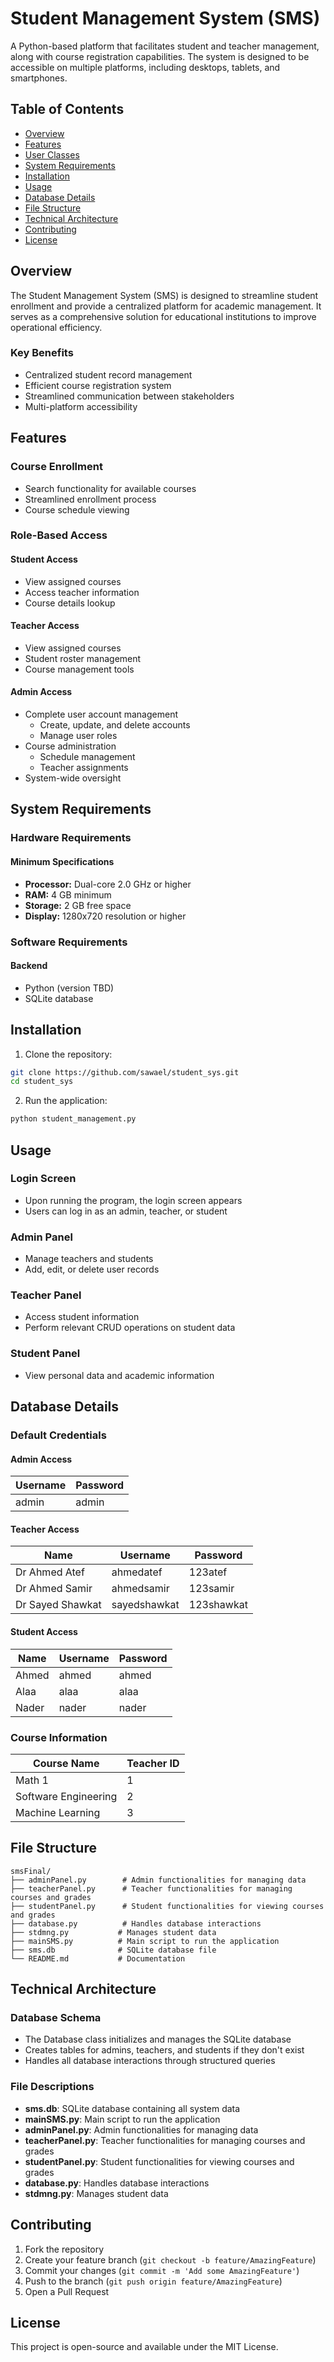 # Student Management System (SMS)

A Python-based platform that facilitates student and teacher management, along with course registration capabilities. The system is designed to be accessible on multiple platforms, including desktops, tablets, and smartphones.

## Table of Contents
- [Overview](#overview)
- [Features](#features)
- [User Classes](#user-classes)
- [System Requirements](#system-requirements)
- [Installation](#installation)
- [Usage](#usage)
- [Database Details](#database-details)
- [File Structure](#file-structure)
- [Technical Architecture](#technical-architecture)
- [Contributing](#contributing)
- [License](#license)

## Overview

The Student Management System (SMS) is designed to streamline student enrollment and provide a centralized platform for academic management. It serves as a comprehensive solution for educational institutions to improve operational efficiency.

### Key Benefits
- Centralized student record management
- Efficient course registration system
- Streamlined communication between stakeholders
- Multi-platform accessibility

## Features

### Course Enrollment
- Search functionality for available courses
- Streamlined enrollment process
- Course schedule viewing

### Role-Based Access

#### Student Access
- View assigned courses
- Access teacher information
- Course details lookup

#### Teacher Access
- View assigned courses
- Student roster management
- Course management tools

#### Admin Access
- Complete user account management
  - Create, update, and delete accounts
  - Manage user roles
- Course administration
  - Schedule management
  - Teacher assignments
- System-wide oversight

## System Requirements

### Hardware Requirements

#### Minimum Specifications
- **Processor:** Dual-core 2.0 GHz or higher
- **RAM:** 4 GB minimum
- **Storage:** 2 GB free space
- **Display:** 1280x720 resolution or higher

### Software Requirements

#### Backend
- Python (version TBD)
- SQLite database

## Installation

1. Clone the repository:
```bash
git clone https://github.com/sawael/student_sys.git
cd student_sys
```

2. Run the application:
```bash
python student_management.py
```

## Usage

### Login Screen
- Upon running the program, the login screen appears
- Users can log in as an admin, teacher, or student

### Admin Panel
- Manage teachers and students
- Add, edit, or delete user records

### Teacher Panel
- Access student information
- Perform relevant CRUD operations on student data

### Student Panel
- View personal data and academic information

## Database Details

### Default Credentials

#### Admin Access
| Username | Password |
|----------|----------|
| admin    | admin    |

#### Teacher Access
| Name             | Username      | Password    |
|------------------|---------------|-------------|
| Dr Ahmed Atef    | ahmedatef     | 123atef    |
| Dr Ahmed Samir   | ahmedsamir    | 123samir   |
| Dr Sayed Shawkat | sayedshawkat  | 123shawkat |

#### Student Access
| Name  | Username | Password |
|-------|----------|----------|
| Ahmed | ahmed    | ahmed    |
| Alaa  | alaa     | alaa     |
| Nader | nader    | nader    |

### Course Information
| Course Name         | Teacher ID |
|--------------------|------------|
| Math 1             | 1          |
| Software Engineering| 2          |
| Machine Learning   | 3          |

## File Structure

```
smsFinal/
├── adminPanel.py        # Admin functionalities for managing data
├── teacherPanel.py      # Teacher functionalities for managing courses and grades
├── studentPanel.py      # Student functionalities for viewing courses and grades
├── database.py          # Handles database interactions
├── stdmng.py           # Manages student data
├── mainSMS.py          # Main script to run the application
├── sms.db              # SQLite database file
└── README.md           # Documentation
```

## Technical Architecture

### Database Schema
- The Database class initializes and manages the SQLite database
- Creates tables for admins, teachers, and students if they don't exist
- Handles all database interactions through structured queries

### File Descriptions
- **sms.db**: SQLite database containing all system data
- **mainSMS.py**: Main script to run the application
- **adminPanel.py**: Admin functionalities for managing data
- **teacherPanel.py**: Teacher functionalities for managing courses and grades
- **studentPanel.py**: Student functionalities for viewing courses and grades
- **database.py**: Handles database interactions
- **stdmng.py**: Manages student data

## Contributing

1. Fork the repository
2. Create your feature branch (`git checkout -b feature/AmazingFeature`)
3. Commit your changes (`git commit -m 'Add some AmazingFeature'`)
4. Push to the branch (`git push origin feature/AmazingFeature`)
5. Open a Pull Request

## License

This project is open-source and available under the MIT License.
